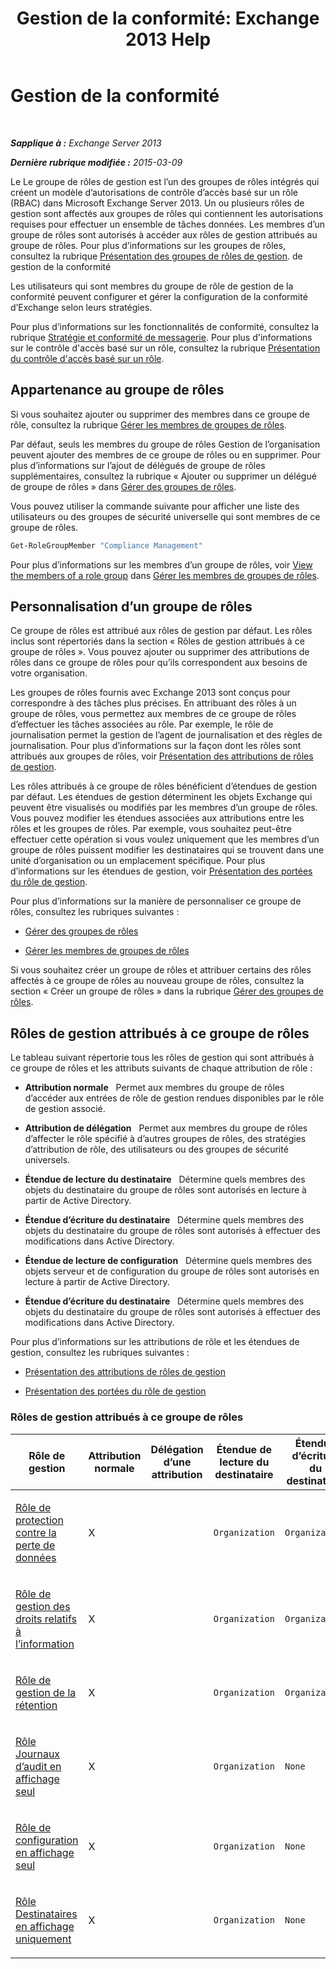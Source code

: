 ﻿---
title: 'Gestion de la conformité: Exchange 2013 Help'
TOCTitle: Gestion de la conformité
ms:assetid: b91b23a4-e9c7-4bd0-9ee3-ec5cb498da15
ms:mtpsurl: https://technet.microsoft.com/fr-fr/library/JJ657489(v=EXCHG.150)
ms:contentKeyID: 50479059
ms.date: 04/24/2018
mtps_version: v=EXCHG.150
ms.translationtype: HT
---

# Gestion de la conformité

 

_**Sapplique à :** Exchange Server 2013_

_**Dernière rubrique modifiée :** 2015-03-09_

Le Le groupe de rôles de gestion est l’un des groupes de rôles intégrés qui créent un modèle d’autorisations de contrôle d’accès basé sur un rôle (RBAC) dans Microsoft Exchange Server 2013. Un ou plusieurs rôles de gestion sont affectés aux groupes de rôles qui contiennent les autorisations requises pour effectuer un ensemble de tâches données. Les membres d’un groupe de rôles sont autorisés à accéder aux rôles de gestion attribués au groupe de rôles. Pour plus d’informations sur les groupes de rôles, consultez la rubrique [Présentation des groupes de rôles de gestion](understanding-management-role-groups-exchange-2013-help.md). de gestion de la conformité

Les utilisateurs qui sont membres du groupe de rôle de gestion de la conformité peuvent configurer et gérer la configuration de la conformité d’Exchange selon leurs stratégies.

Pour plus d’informations sur les fonctionnalités de conformité, consultez la rubrique [Stratégie et conformité de messagerie](messaging-policy-and-compliance-exchange-2013-help.md). Pour plus d'informations sur le contrôle d'accès basé sur un rôle, consultez la rubrique [Présentation du contrôle d'accès basé sur un rôle](understanding-role-based-access-control-exchange-2013-help.md).

## Appartenance au groupe de rôles

Si vous souhaitez ajouter ou supprimer des membres dans ce groupe de rôle, consultez la rubrique [Gérer les membres de groupes de rôles](manage-role-group-members-exchange-2013-help.md).

Par défaut, seuls les membres du groupe de rôles Gestion de l’organisation peuvent ajouter des membres de ce groupe de rôles ou en supprimer. Pour plus d’informations sur l’ajout de délégués de groupe de rôles supplémentaires, consultez la rubrique « Ajouter ou supprimer un délégué de groupe de rôles » dans [Gérer des groupes de rôles](manage-role-groups-exchange-2013-help.md).

Vous pouvez utiliser la commande suivante pour afficher une liste des utilisateurs ou des groupes de sécurité universelle qui sont membres de ce groupe de rôles.

```powershell
Get-RoleGroupMember "Compliance Management"
```

Pour plus d’informations sur les membres d’un groupe de rôles, voir [View the members of a role group](manage-role-group-members-exchange-2013-help.md) dans [Gérer les membres de groupes de rôles](manage-role-group-members-exchange-2013-help.md).

## Personnalisation d’un groupe de rôles

Ce groupe de rôles est attribué aux rôles de gestion par défaut. Les rôles inclus sont répertoriés dans la section « Rôles de gestion attribués à ce groupe de rôles ». Vous pouvez ajouter ou supprimer des attributions de rôles dans ce groupe de rôles pour qu’ils correspondent aux besoins de votre organisation.

Les groupes de rôles fournis avec Exchange 2013 sont conçus pour correspondre à des tâches plus précises. En attribuant des rôles à un groupe de rôles, vous permettez aux membres de ce groupe de rôles d’effectuer les tâches associées au rôle. Par exemple, le rôle de journalisation permet la gestion de l’agent de journalisation et des règles de journalisation. Pour plus d’informations sur la façon dont les rôles sont attribués aux groupes de rôles, voir [Présentation des attributions de rôles de gestion](understanding-management-role-assignments-exchange-2013-help.md).

Les rôles attribués à ce groupe de rôles bénéficient d’étendues de gestion par défaut. Les étendues de gestion déterminent les objets Exchange qui peuvent être visualisés ou modifiés par les membres d’un groupe de rôles. Vous pouvez modifier les étendues associées aux attributions entre les rôles et les groupes de rôles. Par exemple, vous souhaitez peut-être effectuer cette opération si vous voulez uniquement que les membres d’un groupe de rôles puissent modifier les destinataires qui se trouvent dans une unité d’organisation ou un emplacement spécifique. Pour plus d’informations sur les étendues de gestion, voir [Présentation des portées du rôle de gestion](understanding-management-role-scopes-exchange-2013-help.md).

Pour plus d’informations sur la manière de personnaliser ce groupe de rôles, consultez les rubriques suivantes :

  - [Gérer des groupes de rôles](manage-role-groups-exchange-2013-help.md)

  - [Gérer les membres de groupes de rôles](manage-role-group-members-exchange-2013-help.md)

Si vous souhaitez créer un groupe de rôles et attribuer certains des rôles affectés à ce groupe de rôles au nouveau groupe de rôles, consultez la section « Créer un groupe de rôles » dans la rubrique [Gérer des groupes de rôles](manage-role-groups-exchange-2013-help.md).

## Rôles de gestion attribués à ce groupe de rôles

Le tableau suivant répertorie tous les rôles de gestion qui sont attribués à ce groupe de rôles et les attributs suivants de chaque attribution de rôle :

  - **Attribution normale**   Permet aux membres du groupe de rôles d’accéder aux entrées de rôle de gestion rendues disponibles par le rôle de gestion associé.

  - **Attribution de délégation**   Permet aux membres du groupe de rôles d’affecter le rôle spécifié à d’autres groupes de rôles, des stratégies d’attribution de rôle, des utilisateurs ou des groupes de sécurité universels.

  - **Étendue de lecture du destinataire**   Détermine quels membres des objets du destinataire du groupe de rôles sont autorisés en lecture à partir de Active Directory.

  - **Étendue d’écriture du destinataire**   Détermine quels membres des objets du destinataire du groupe de rôles sont autorisés à effectuer des modifications dans Active Directory.

  - **Étendue de lecture de configuration**   Détermine quels membres des objets serveur et de configuration du groupe de rôles sont autorisés en lecture à partir de Active Directory.

  - **Étendue d’écriture du destinataire**   Détermine quels membres des objets du destinataire du groupe de rôles sont autorisés à effectuer des modifications dans Active Directory.

Pour plus d’informations sur les attributions de rôle et les étendues de gestion, consultez les rubriques suivantes :

  - [Présentation des attributions de rôles de gestion](understanding-management-role-assignments-exchange-2013-help.md)

  - [Présentation des portées du rôle de gestion](understanding-management-role-scopes-exchange-2013-help.md)

### Rôles de gestion attribués à ce groupe de rôles

<table style="width:100%;">
<colgroup>
<col style="width: 14%" />
<col style="width: 14%" />
<col style="width: 14%" />
<col style="width: 14%" />
<col style="width: 14%" />
<col style="width: 14%" />
<col style="width: 14%" />
</colgroup>
<thead>
<tr class="header">
<th>Rôle de gestion</th>
<th>Attribution normale</th>
<th>Délégation d’une attribution</th>
<th>Étendue de lecture du destinataire</th>
<th>Étendue d’écriture du destinataire</th>
<th>Configuration de l’étendue de lecture</th>
<th>Configuration de l’étendue d’écriture</th>
</tr>
</thead>
<tbody>
<tr class="odd">
<td><p><a href="data-loss-prevention-role-exchange-2013-help.md">Rôle de protection contre la perte de données</a></p></td>
<td><p>X</p></td>
<td><p></p></td>
<td><p><code>Organization</code></p></td>
<td><p><code>Organization</code></p></td>
<td><p><code>OrganizationConfig</code></p></td>
<td><p><code>OrganizationConfig</code></p></td>
</tr>
<tr class="even">
<td><p><a href="information-rights-management-role-exchange-2013-help.md">Rôle de gestion des droits relatifs à l’information</a></p></td>
<td><p>X</p></td>
<td><p></p></td>
<td><p><code>Organization</code></p></td>
<td><p><code>Organization</code></p></td>
<td><p><code>OrganizationConfig</code></p></td>
<td><p><code>OrganizationConfig</code></p></td>
</tr>
<tr class="odd">
<td><p><a href="retention-management-role-exchange-2013-help.md">Rôle de gestion de la rétention</a></p></td>
<td><p>X</p></td>
<td><p></p></td>
<td><p><code>Organization</code></p></td>
<td><p><code>Organization</code></p></td>
<td><p><code>OrganizationConfig</code></p></td>
<td><p><code>OrganizationConfig</code></p></td>
</tr>
<tr class="even">
<td><p><a href="view-only-audit-logs-role-exchange-2013-help.md">Rôle Journaux d’audit en affichage seul</a></p></td>
<td><p>X</p></td>
<td><p></p></td>
<td><p><code>Organization</code></p></td>
<td><p><code>None</code></p></td>
<td><p><code>OrganizationConfig</code></p></td>
<td><p><code>None</code></p></td>
</tr>
<tr class="odd">
<td><p><a href="view-only-configuration-role-exchange-2013-help.md">Rôle de configuration en affichage seul</a></p></td>
<td><p>X</p></td>
<td><p></p></td>
<td><p><code>Organization</code></p></td>
<td><p><code>None</code></p></td>
<td><p><code>OrganizationConfig</code></p></td>
<td><p><code>None</code></p></td>
</tr>
<tr class="even">
<td><p><a href="view-only-recipients-role-exchange-2013-help.md">Rôle Destinataires en affichage uniquement</a></p></td>
<td><p>X</p></td>
<td><p></p></td>
<td><p><code>Organization</code></p></td>
<td><p><code>None</code></p></td>
<td><p><code>OrganizationConfig</code></p></td>
<td><p><code>None</code></p></td>
</tr>
</tbody>
</table>

